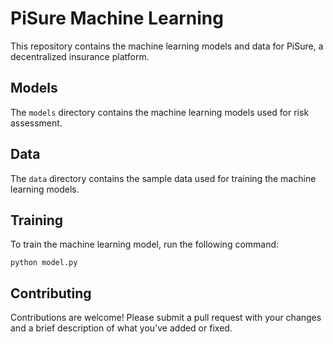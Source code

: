 # PiSure Machine Learning

This repository contains the machine learning models and data for PiSure, a decentralized insurance platform.

## Models

The `models` directory contains the machine learning models used for risk assessment.

## Data

The `data` directory contains the sample data used for training the machine learning models.

## Training

To train the machine learning model, run the following command:

`python model.py`

## Contributing

Contributions are welcome! Please submit a pull request with your changes and a brief description of what you've added or fixed.
